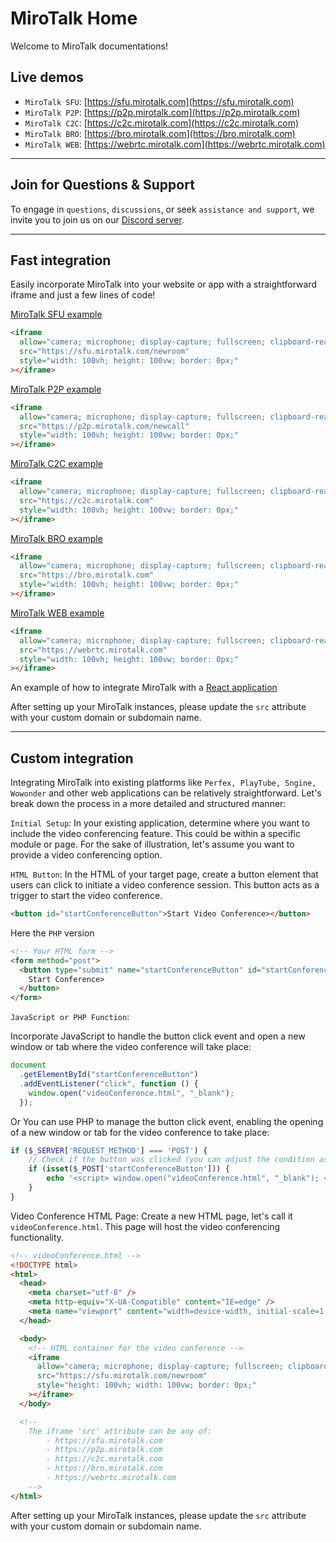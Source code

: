 # MiroTalk Home

Welcome to MiroTalk documentations!

## Live demos

- `MiroTalk SFU`: [https://sfu.mirotalk.com](https://sfu.mirotalk.com)
- `MiroTalk P2P`: [https://p2p.mirotalk.com](https://p2p.mirotalk.com)
- `MiroTalk C2C`: [https://c2c.mirotalk.com](https://c2c.mirotalk.com)
- `MiroTalk BRO`: [https://bro.mirotalk.com](https://bro.mirotalk.com)
- `MiroTalk WEB`: [https://webrtc.mirotalk.com](https://webrtc.mirotalk.com)

---

## Join for Questions & Support

To engage in `questions`, `discussions`, or seek `assistance and support`, we invite you to join us on our [Discord server](https://discord.gg/rgGYfeYW3N).

---

## Fast integration

Easily incorporate MiroTalk into your website or app with a straightforward iframe and just a few lines of code!

[MiroTalk SFU example](https://codepen.io/Miroslav-Pejic/pen/LYXRbmE)

```html
<iframe
  allow="camera; microphone; display-capture; fullscreen; clipboard-read; clipboard-write; autoplay"
  src="https://sfu.mirotalk.com/newroom"
  style="width: 100vh; height: 100vw; border: 0px;"
></iframe>
```

[MiroTalk P2P example](https://codepen.io/Miroslav-Pejic/pen/jOQMVzx)

```html
<iframe
  allow="camera; microphone; display-capture; fullscreen; clipboard-read; clipboard-write; autoplay"
  src="https://p2p.mirotalk.com/newcall"
  style="width: 100vh; height: 100vw; border: 0px;"
></iframe>
```

[MiroTalk C2C example](https://codepen.io/Miroslav-Pejic/pen/ExOgNbJ)

```html
<iframe
  allow="camera; microphone; display-capture; fullscreen; clipboard-read; clipboard-write; autoplay"
  src="https://c2c.mirotalk.com"
  style="width: 100vh; height: 100vw; border: 0px;"
></iframe>
```

[MiroTalk BRO example](https://codepen.io/Miroslav-Pejic/pen/OJaRbZg)

```html
<iframe
  allow="camera; microphone; display-capture; fullscreen; clipboard-read; clipboard-write; autoplay"
  src="https://bro.mirotalk.com"
  style="width: 100vh; height: 100vw; border: 0px;"
></iframe>
```

[MiroTalk WEB example](https://codepen.io/Miroslav-Pejic/pen/jOQMVxx)

```html
<iframe
  allow="camera; microphone; display-capture; fullscreen; clipboard-read; clipboard-write; autoplay"
  src="https://webrtc.mirotalk.com"
  style="width: 100vh; height: 100vw; border: 0px;"
></iframe>
```

An example of how to integrate MiroTalk with a [React application](https://codepen.io/Miroslav-Pejic/pen/QWzmGaZ)

After setting up your MiroTalk instances, please update the `src` attribute with your custom domain or subdomain name.

---

## Custom integration

Integrating MiroTalk into existing platforms like `Perfex, PlayTube, Sngine, Wowonder` and other web applications can be relatively straightforward. Let's break down the process in a more detailed and structured manner:

`Initial Setup`: In your existing application, determine where you want to include the video conferencing feature. This could be within a specific module or page. For the sake of illustration, let's assume you want to provide a video conferencing option.

`HTML Button`: In the HTML of your target page, create a button element that users can click to initiate a video conference session. This button acts as a trigger to start the video conference.

```html
<button id="startConferenceButton">Start Video Conference></button>
```

Here the `PHP` version

```html
<!-- Your HTML form -->
<form method="post">
  <button type="submit" name="startConferenceButton" id="startConferenceButton">
    Start Conference>
  </button>
</form>
```

`JavaScript or PHP Function`:

Incorporate JavaScript to handle the button click event and open a new window or tab where the video conference will take place:

```javascript
document
  .getElementById("startConferenceButton")
  .addEventListener("click", function () {
    window.open("videoConference.html", "_blank");
  });
```

Or You can use PHP to manage the button click event, enabling the opening of a new window or tab for the video conference to take place:

```php
if ($_SERVER['REQUEST_METHOD'] === 'POST') {
	// Check if the button was clicked (you can adjust the condition as needed)
	if (isset($_POST['startConferenceButton'])) {
		echo '<script> window.open("videoConference.html", "_blank"); </script>';
	}
}
```

Video Conference HTML Page: Create a new HTML page, let's call it `videoConference.html`. This page will host the video conferencing functionality.

```html
<!-- videoConference.html -->
<!DOCTYPE html>
<html>
  <head>
    <meta charset="utf-8" />
    <meta http-equiv="X-UA-Compatible" content="IE=edge" />
    <meta name="viewport" content="width=device-width, initial-scale=1.0" />
  </head>

  <body>
    <!-- HTML container for the video conference -->
    <iframe
      allow="camera; microphone; display-capture; fullscreen; clipboard-read; clipboard-write; autoplay"
      src="https://sfu.mirotalk.com/newroom"
      style="height: 100vh; width: 100vw; border: 0px;"
    ></iframe>
  </body>

  <!--
	The iframe 'src' attribute can be any of:
		- https://sfu.mirotalk.com
		- https://p2p.mirotalk.com
		- https://c2c.mirotalk.com
		- https://bro.mirotalk.com
		- https://webrtc.mirotalk.com
	-->
</html>
```

After setting up your MiroTalk instances, please update the `src` attribute with your custom domain or subdomain name.

